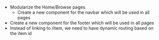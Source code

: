 - Modularize the Home/Browse pages
  - Create a new component for the navbar which will be used in all pages
- Create a new component for the footer which will be used in all pages
- Instead of linking to /item, we need to have dynamic routing based on the item id
